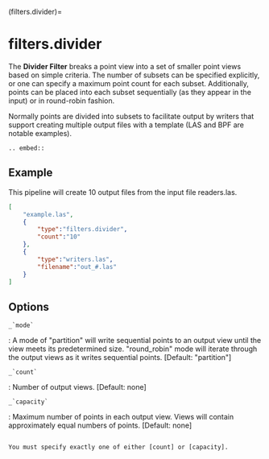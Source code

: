 (filters.divider)=

# filters.divider

The **Divider Filter** breaks a point view into a set of smaller point views
based on simple criteria.  The number of subsets can be specified explicitly,
or one can specify a maximum point count for each subset.  Additionally,
points can be placed into each subset sequentially (as they appear in the
input) or in round-robin fashion.

Normally points are divided into subsets to facilitate output by writers
that support creating multiple output files with a template (LAS and BPF
are notable examples).

```{eval-rst}
.. embed::
```

## Example

This pipeline will create 10 output files from the input file readers.las.

```json
[
    "example.las",
    {
        "type":"filters.divider",
        "count":"10"
    },
    {
        "type":"writers.las",
        "filename":"out_#.las"
    }
]
```

## Options

`` _`mode` ``

: A mode of "partition" will write sequential points to an output view until
  the view meets its predetermined size. "round_robin" mode will iterate
  through the output views as it writes sequential points.
  \[Default: "partition"\]

`` _`count` ``

: Number of output views.  \[Default: none\]

`` _`capacity` ``

: Maximum number of points in each output view.  Views will contain
  approximately equal numbers of points.  \[Default: none\]

```{include} filter_opts.md
```

```{warning}
You must specify exactly one of either [count] or [capacity].
```
